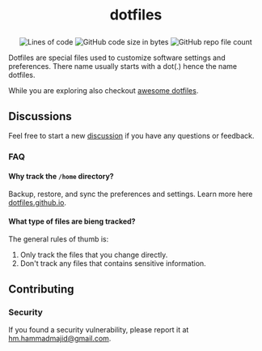 # <p align="center">dotfiles</p>

<p align="center"><img alt="Lines of code" src="https://img.shields.io/tokei/lines/github/hammadmajid/dotfiles?color=f38ba8&style=for-the-badge"> <img alt="GitHub code size in bytes" src="https://img.shields.io/github/languages/code-size/hammadmajid/dotfiles?color=a6e3a1&label=size&style=for-the-badge"> <img alt="GitHub repo file count" src="https://img.shields.io/github/directory-file-count/hammadmajid/dotfiles?color=74c7ec&style=for-the-badge"></p>

Dotfiles are special files used to customize software settings and preferences. There name usually starts with a dot(.) hence the name dotfiles.

While you are exploring also checkout [awesome dotfiles](https://github.com/webpro/awesome-dotfiles).

## Discussions

Feel free to start a new [discussion](https://github.com/hammadmajid/dotfiles/discussions/new/choose) if you have any questions or feedback.

### FAQ

#### Why track the `/home` directory?

Backup, restore, and sync the preferences and settings. Learn more here [dotfiles.github.io](https://dotfiles.github.io).

#### What type of files are bieng tracked?

The general rules of thumb is:

1. Only track the files that you change directly.
2. Don't track any files that contains sensitive information.

## Contributing

### Security

If you found a security vulnerability, please report it at [hm.hammadmajid@gmail.com](mailto:hm.hammadmajid@gmail.com).
